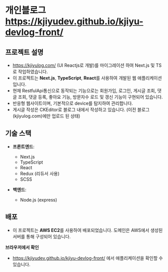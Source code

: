 # 개인블로그 https://kjiyudev.github.io/kjiyu-devlog-front/ 

## 프로젝트 설명
- https://kjiyulog.com/ (UI Reactjs로 개발)를 마이그레이션 하여 Next.js 및 TS로 작업하였습니다.
- 이 프로젝트는 **Next.js**, **TypeScript**, **React**를 사용하여 개발된 웹 애플리케이션입니다.
- 현재 RestfulApi통신으로 동작되는 기능으로는 회원가입, 로그인, 게시글 조회, 댓글 조회, 댓글 등록, 좋아요 기능, 방문자수 로드 및 갱신 기능이 구현되어 있습니다.
- 반응형 웹사이트이며, 기본적으로 device를 탐지하여 관리합니다.
- 게시글 작성은 CKEditor로 블로그 내에서 작성하고 있습니다. (이전 블로그(kjiyulog.com)에만 업로드 된 상태)



## 기술 스택
- **프론트엔드**: 
  - Next.js
  - TypeScript
  - React
  - Redux (리듀서 사용)
  - SCSS

- **백엔드**: 
  - Node.js (express)

## 배포
- 이 프로젝트는 **AWS EC2**를 사용하여 배포되었습니다. 도메인은 AWS에서 생성된 서버를 통해 구성되어 있습니다.


**브라우저에서 확인**
   - https://kjiyudev.github.io/kjiyu-devlog-front/ 에서 애플리케이션을 확인할 수 있습니다.
